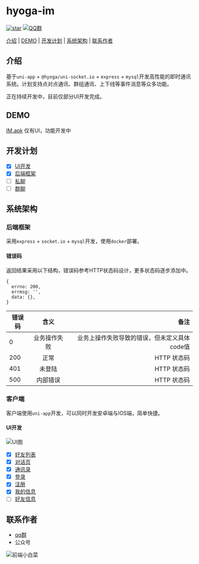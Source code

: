 # hyoga-im

[![star](https://img.shields.io/github/stars/AspenLuoQiang/speedy-im?style=social)](https://github.com/AspenLuoQiang/speedy-im)  [![QQ群](https://img.shields.io/badge/QQ%E7%BE%A4-207879913-yellowgreen.svg)](https://jq.qq.com/?_wv=1027&k=9f25XGCW)

[介绍](#介绍) | [DEMO](#DEMO) | [开发计划](#开发计划) | [系统架构](#系统架构) | [联系作者](#联系作者)


## 介绍

基于`uni-app` + `@hyoga/uni-socket.io` + `express` + `mysql`开发高性能的即时通讯系统。计划支持点对点通讯、群组通讯、上下线等事件消息等众多功能。

正在持续开发中，目前仅部分UI开发完成。

## DEMO

[IM.apk](https://im.wangcai.me/__UNI__0CE1D62_0602212059.apk) 仅有UI，功能开发中


## 开发计划

* [x] [UI开发](#UI开发)
* [x] [后端框架](#后端框架)
* [ ] [私聊](#私聊)
* [ ] [群聊](#群聊)

## 系统架构

### 后端框架

采用`express` + `socket.io` + `mysql`开发，使用`docker`部署。

#### 错误码

返回结果采用以下结构，错误码参考HTTP状态码设计，更多状态码逐步添加中。
```
{
  errno: 200,
  errmsg: '',
  data: {},
}
```
错误码|含义|备注
---|:--:|---:
0|业务操作失败|业务上操作失败导致的错误，但未定义具体code值
200|正常|HTTP 状态码
401|未登陆|HTTP 状态码
500|内部错误|HTTP 状态码

### 客户端

客户端使用`uni-app`开发，可以同时开发安卓端与IOS端，简单快捷。

#### UI开发

![UI图](https://i.loli.net/2020/05/28/29YadEVhGSqojZU.png)

* [x] [好友列表](#好友列表)
* [x] [对话页](#对话页)
* [x] [通讯录](#通讯录)
* [x] [登录](#登录)
* [x] [注册](#注册)
* [x] [我的信息](#我的信息)
* [ ] [好友信息](#好友信息)

## 联系作者

- [qq群](https://jq.qq.com/?_wv=1027&k=9f25XGCW)
- 公众号

![前端小白菜](https://i.loli.net/2020/05/28/CNcjhm17d9zfvkQ.jpg)

